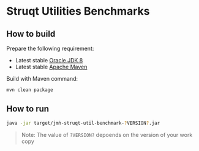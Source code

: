 Struqt Utilities Benchmarks
===========================

How to build
------------

Prepare the following requirement:
* Latest stable [Oracle JDK 8](http://www.oracle.com/technetwork/java/)
* Latest stable [Apache Maven](http://maven.apache.org/)

Build with Maven command:

```Bash
mvn clean package
```

How to run
----------

```Bash
java -jar target/jmh-struqt-util-benchmark-?VERSION?.jar
```

> Note: The value of `?VERSION?` depoends on the version of your work copy
